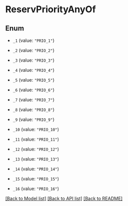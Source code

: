 # ReservPriorityAnyOf

## Enum


* `_1` (value: `"PRIO_1"`)

* `_2` (value: `"PRIO_2"`)

* `_3` (value: `"PRIO_3"`)

* `_4` (value: `"PRIO_4"`)

* `_5` (value: `"PRIO_5"`)

* `_6` (value: `"PRIO_6"`)

* `_7` (value: `"PRIO_7"`)

* `_8` (value: `"PRIO_8"`)

* `_9` (value: `"PRIO_9"`)

* `_10` (value: `"PRIO_10"`)

* `_11` (value: `"PRIO_11"`)

* `_12` (value: `"PRIO_12"`)

* `_13` (value: `"PRIO_13"`)

* `_14` (value: `"PRIO_14"`)

* `_15` (value: `"PRIO_15"`)

* `_16` (value: `"PRIO_16"`)


[[Back to Model list]](../README.md#documentation-for-models) [[Back to API list]](../README.md#documentation-for-api-endpoints) [[Back to README]](../README.md)



